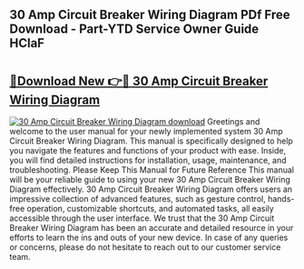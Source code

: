 ## 30 Amp Circuit Breaker Wiring Diagram PDf Free Download - Part-YTD Service Owner Guide HClaF

# <h2><a href="http://dflq7u.blite.top/?on=30+Amp+Circuit+Breaker+Wiring+Diagram">🔗Download New 👉🔴 30 Amp Circuit Breaker Wiring Diagram</a></h2>

[![30 Amp Circuit Breaker Wiring Diagram download](https://i.imgur.com/lujVjoI.png)](http://dflq7u.blite.top/?on=30+Amp+Circuit+Breaker+Wiring+Diagram)
Greetings and welcome to the user manual for your newly implemented system 30 Amp Circuit Breaker Wiring Diagram. This manual is specifically designed to help you navigate the features and functions of your product with ease. Inside, you will find detailed instructions for installation, usage, maintenance, and troubleshooting. Please Keep This Manual for Future Reference This manual will be your reliable guide to using your new 30 Amp Circuit Breaker Wiring Diagram effectively. 30 Amp Circuit Breaker Wiring Diagram offers users an impressive collection of advanced features, such as gesture control, hands-free operation, customizable shortcuts, and automated tasks, all easily accessible through the user interface. We trust that the 30 Amp Circuit Breaker Wiring Diagram has been an accurate and detailed resource in your efforts to learn the ins and outs of your new device. In case of any queries or concerns, please do not hesitate to reach out to our customer service team.

